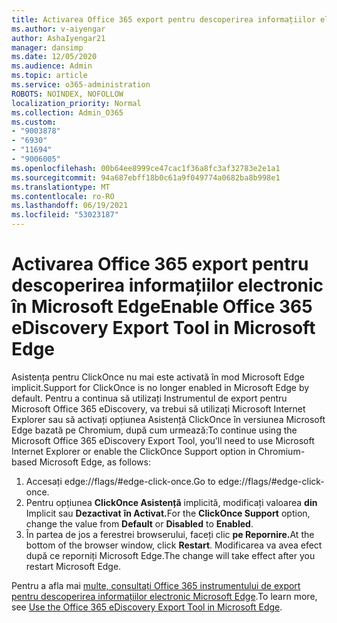 ```yaml
---
title: Activarea Office 365 export pentru descoperirea informațiilor electronic în Microsoft Edge
ms.author: v-aiyengar
author: AshaIyengar21
manager: dansimp
ms.date: 12/05/2020
ms.audience: Admin
ms.topic: article
ms.service: o365-administration
ROBOTS: NOINDEX, NOFOLLOW
localization_priority: Normal
ms.collection: Admin_O365
ms.custom:
- "9003878"
- "6930"
- "11694"
- "9006005"
ms.openlocfilehash: 00b64ee8999ce47cac1f36a8fc3af32783e2e1a1
ms.sourcegitcommit: 94a687ebff18b0c61a9f049774a0682ba8b998e1
ms.translationtype: MT
ms.contentlocale: ro-RO
ms.lasthandoff: 06/19/2021
ms.locfileid: "53023187"
---
```

# <a name="enable-office-365-ediscovery-export-tool-in-microsoft-edge"></a><span data-ttu-id="f0b43-102">Activarea Office 365 export pentru descoperirea informațiilor electronic în Microsoft Edge</span><span class="sxs-lookup"><span data-stu-id="f0b43-102">Enable Office 365 eDiscovery Export Tool in Microsoft Edge</span></span>

<span data-ttu-id="f0b43-103">Asistența pentru ClickOnce nu mai este activată în mod Microsoft Edge implicit.</span><span class="sxs-lookup"><span data-stu-id="f0b43-103">Support for ClickOnce is no longer enabled in Microsoft Edge by default.</span></span> <span data-ttu-id="f0b43-104">Pentru a continua să utilizați Instrumentul de export pentru Microsoft Office 365 eDiscovery, va trebui să utilizați Microsoft Internet Explorer sau să activați opțiunea Asistență ClickOnce în versiunea Microsoft Edge bazată pe Chromium, după cum urmează:</span><span class="sxs-lookup"><span data-stu-id="f0b43-104">To continue using the Microsoft Office 365 eDiscovery Export Tool, you'll need to use Microsoft Internet Explorer or enable the ClickOnce Support option in Chromium-based Microsoft Edge, as follows:</span></span>

1. <span data-ttu-id="f0b43-105">Accesați edge://flags/#edge-click-once.</span><span class="sxs-lookup"><span data-stu-id="f0b43-105">Go to edge://flags/#edge-click-once.</span></span>
1. <span data-ttu-id="f0b43-106">Pentru opțiunea **ClickOnce Asistență** implicită, modificați valoarea **din** Implicit sau **Dezactivat** **în Activat.**</span><span class="sxs-lookup"><span data-stu-id="f0b43-106">For the **ClickOnce Support** option, change the value from **Default** or **Disabled** to **Enabled**.</span></span>
1. <span data-ttu-id="f0b43-107">În partea de jos a ferestrei browserului, faceți clic **pe Repornire.**</span><span class="sxs-lookup"><span data-stu-id="f0b43-107">At the bottom of the browser window, click **Restart**.</span></span> <span data-ttu-id="f0b43-108">Modificarea va avea efect după ce reporniți Microsoft Edge.</span><span class="sxs-lookup"><span data-stu-id="f0b43-108">The change will take effect after you restart Microsoft Edge.</span></span>

<span data-ttu-id="f0b43-109">Pentru a afla mai [multe, consultați Office 365 instrumentului de export pentru descoperirea informațiilor electronic Microsoft Edge](https://go.microsoft.com/fwlink/?linkid=2111611).</span><span class="sxs-lookup"><span data-stu-id="f0b43-109">To learn more, see [Use the Office 365 eDiscovery Export Tool in Microsoft Edge](https://go.microsoft.com/fwlink/?linkid=2111611).</span></span>
